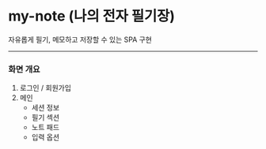 # my-note (나의 전자 필기장)

자유롭게 필기, 메모하고 저장할 수 있는 SPA 구현

***

### 화면 개요
1. 로그인 / 회원가입
2. 메인 
    - 세션 정보
    - 필기 섹션
    - 노트 패드
    - 입력 옵션

